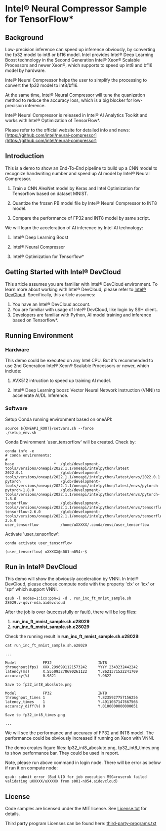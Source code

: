 # Intel® Neural Compressor Sample for TensorFlow*


## Background
Low-precision inference can speed up inference obviously, by converting the fp32 model to int8 or bf16 model. Intel provides Intel® Deep Learning Boost technology in the Second Generation Intel® Xeon® Scalable Processors and newer Xeon®, which supports to speed up int8 and bf16 model by hardware.

Intel® Neural Compressor helps the user to simplify the processing to convert the fp32 model to int8/bf16.

At the same time, Intel® Neural Compressor will tune the quanization method to reduce the accuracy loss, which is a big blocker for low-precision inference.

Intel® Neural Compressor is released in Intel® AI Analytics Toolkit and works with Intel® Optimization of TensorFlow*.

Please refer to the official website for detailed info and news: [https://github.com/intel/neural-compressor](https://github.com/intel/neural-compressor)

## Introduction
This is a demo to show an End-To-End pipeline to build up a CNN model to recognize handwriting number and speed up AI model by Intel® Neural Compressor.

1. Train a CNN AlexNet model by Keras and Intel Optimization for Tensorflow based on dataset MNIST.

2. Quantize the frozen PB model file by Intel® Neural Compressor to INT8 model.

3. Compare the performance of FP32 and INT8 model by same script.


We will learn the acceleration of AI inference by Intel AI technology:

1. Intel® Deep Learning Boost

2. Intel® Neural Compressor

3. Intel® Optimization for Tensorflow*

## Getting Started with Intel® DevCloud
This article assumes you are familiar with Intel&reg; DevCloud environment. To learn more about working with Intel® DevCloud, please refer to [Intel® DevCloud](https://www.intel.com/content/www/us/en/developer/tools/devcloud/overview.html).
Specifically, this article assumes:

1. You have an Intel® DevCloud account.
2. You are familiar with usage of Intel® DevCloud, like login by SSH client..
3. Developers are familiar with Python, AI model training and inference based on Tensorflow*.

## Running Environment

### Hardware

This demo could be executed on any Intel CPU. But it's recommended to use 2nd Generation Intel® Xeon® Scalable Processors or newer, which include:

1. AVX512 intruction to speed up training AI model.

2. Intel® Deep Learning boost: Vector Neural Network Instruction (VNNI) to accelerate AI/DL Inference.

### Software

Setup Conda running environment based on oneAPI:

```
source ${ONEAPI_ROOT}/setvars.sh --force
./setup_env.sh
```

Conda Environment 'user_tensorflow' will be created. Check by:

```
conda info -e
# conda environments:
#
base                  *  /glob/development-tools/versions/oneapi/2022.1.1/oneapi/intelpython/latest
2022.0.1                 /glob/development-tools/versions/oneapi/2022.1.1/oneapi/intelpython/latest/envs/2022.0.1
pytorch                  /glob/development-tools/versions/oneapi/2022.1.1/oneapi/intelpython/latest/envs/pytorch
pytorch-1.8.0            /glob/development-tools/versions/oneapi/2022.1.1/oneapi/intelpython/latest/envs/pytorch-1.8.0
tensorflow               /glob/development-tools/versions/oneapi/2022.1.1/oneapi/intelpython/latest/envs/tensorflow
tensorflow-2.6.0         /glob/development-tools/versions/oneapi/2022.1.1/oneapi/intelpython/latest/envs/tensorflow-2.6.0
user_tensorflow          /home/uXXXXX/.conda/envs/user_tensorflow
```

Activate 'user_tensorflow':

```
conda activate user_tensorflow

(user_tensorflow) uXXXXX@s001-n054:~$ 

```



## Run in Intel® DevCloud

This demo will show the obviously acceleration by VNNI. In Intel® DevCloud, please choose compute node with the property 'clx' or 'icx' or 'spr' which support VNNI.

```
qsub -l nodes=1:icx:ppn=2 -d . run_inc_ft_mnist_sample.sh
28029.v-qsvr-nda.aidevcloud
```

After the job is over (successfully or fault), there will be log files: 

1. **run_inc_ft_mnist_sample.sh.o28029**
2. **run_inc_ft_mnist_sample.sh.e28029**

Check the running result in **run_inc_ft_mnist_sample.sh.o28029**:

```
cat run_inc_ft_mnist_sample.sh.o28029

...

Model            FP32                     INT8                    
throughput(fps)  XXX.2996991121573242     YYYY.2343232442242   
latency(ms)      X.555093278690261122     Y.8621371522241709      
accuracy(%)      0.9821                   Y.9822                  

Save to fp32_int8_aboslute.png

Model            FP32                     INT8                    
throughput_times 1                        Y.8235927757156256      
latency_times    1                        Y.4911037147667566      
accuracy_diff(%) 0                        Y.0100000000000051   

Save to fp32_int8_times.png

...

```

We will see the performance and accuracy of FP32 and INT8 model. The performance could be obviously increased if running on Xeon with VNNI.

The demo creates figure files: fp32_int8_aboslute.png, fp32_int8_times.png to show performance bar. They could be used in report.


Note, please run above command in login node. There will be error as below if run it on compute node:
```
qsub: submit error (Bad UID for job execution MSG=ruserok failed validating uXXXXX/uXXXXX from s001-n054.aidevcloud)
```


## License

Code samples are licensed under the MIT license. See
[License.txt](License.txt) for details.

Third party program Licenses can be found here: [third-party-programs.txt](third-party-programs.txt)





